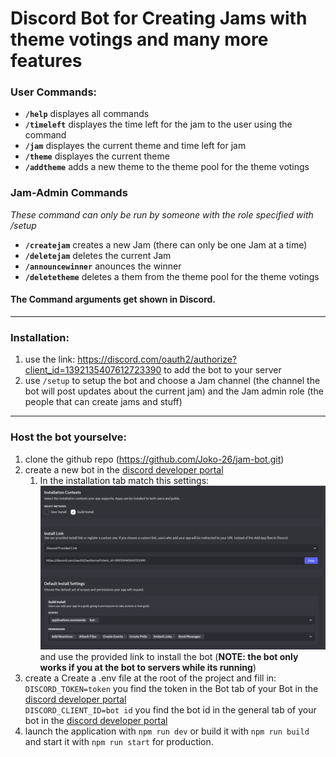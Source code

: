 # Discord Bot for Creating Jams with theme votings and many more features

### User Commands:
- **`/help`**
  displayes all commands
- **`/timeleft`**
  displayes the time left for the jam to the user using the command
- **`/jam`**
  displayes the current theme and time left for jam
- **`/theme`**
  displayes the current theme
- **`/addtheme`**
  adds a new theme to the theme pool for the theme votings

### Jam-Admin Commands
  *These command can only be run by someone with the role specified with /setup*
  - **`/createjam`**
  creates a new Jam (there can only be one Jam at a time)
  - **`/deletejam`**
  deletes the current Jam
  - **`/announcewinner`**
  anounces the winner
  - **`/deletetheme`**
  deletes a them from the theme pool for the theme votings

#### The Command arguments get shown in Discord.

----
### Installation:
1. use the link: https://discord.com/oauth2/authorize?client_id=1392135407612723390 to add the bot to your server
2. use `/setup` to setup the bot and choose a Jam channel (the channel the bot will post updates about the current jam) and the Jam admin role (the people that can create jams and stuff)

----
### Host the bot yourselve:
1. clone the github repo (https://github.com/Joko-26/jam-bot.git)
2. create a new bot in the [discord developer portal](https://discord.com/developers/)
    1. In the installation tab match this settings:
      ![alt text](image.png) and use the provided link to install the bot (**NOTE: the bot only works if you at the bot to servers while its running**)
3. create a Create a .env file at the root of the project and fill in: <br> `DISCORD_TOKEN=token` you find the token in the Bot tab of your Bot in the [discord developer portal](https://discord.com/developers/) <br> `DISCORD_CLIENT_ID=bot id` you find the bot id in the general tab of your bot in the [discord developer portal](https://discord.com/developers/)
4. launch the application with `npm run dev` or build it with `npm run build` and start it with `npm run start` for production.
 